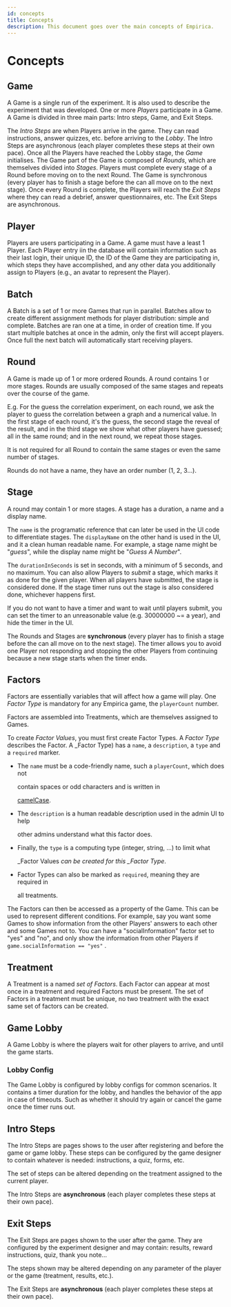 ```yaml
---
id: concepts
title: Concepts
description: This document goes over the main concepts of Empirica.
---
```


# Concepts

## Game

A Game is a single run of the experiment. It is also used to describe the experiment that was developed. One or more _Players_ participate in a Game. A Game is divided in three main parts: Intro steps, Game, and Exit Steps. 

The _Intro Steps_ are when Players arrive in the game. They can read instructions, answer quizzes, etc. before arriving to the _Lobby_. The Intro Steps are asynchronous \(each player completes these steps at their own pace\). Once all the Players have reached the Lobby stage, the _Game_ initialises. The Game part of the Game is composed of _Rounds_, which are themselves divided into _Stages_. Players must complete every stage of a Round before moving on to the next Round. The Game is synchronous \(every player has to finish a stage before the can all move on to the next stage\). Once every Round is complete, the Players will reach the _Exit Steps_ where they can read a debrief, answer questionnaires, etc. The Exit Steps are asynchronous. 

## Player

Players are users participating in a Game. A game must have a least 1 Player. Each Player entry iin the database will contain information such as their last login, their unique ID, the ID of the Game they are participating in, which steps they have accomplished, and any other data you additionally assign to Players \(e.g., an avatar to represent the Player\). 

## Batch

A Batch is a set of 1 or more Games that run in parallel. Batches allow to create different assignment methods for player distribution: simple and complete. Batches are ran one at a time, in order of creation time. If you start multiple batches at once in the admin, only the first will accept players. Once full the next batch will automatically start receiving players.

## Round

A Game is made up of 1 or more ordered Rounds. A round contains 1 or more stages. Rounds are usually composed of the same stages and repeats over the course of the game.

E.g. For the guess the correlation experiment, on each round, we ask the player to guess the correlation between a graph and a numerical value. In the first stage of each round, it's the guess, the second stage the reveal of the result, and in the third stage we show what other players have guessed; all in the same round; and in the next round, we repeat those stages.

It is not required for all Round to contain the same stages or even the same number of stages.

Rounds do not have a name, they have an order number \(1, 2, 3...\).

## Stage

A round may contain 1 or more stages. A stage has a duration, a name and a display name.

The `name` is the programatic reference that can later be used in the UI code to differentiate stages. The `displayName` on the other hand is used in the UI, and it a clean human readable name. For example, a stage name might be "_guess_", while the display name might be "_Guess A Number_".

The `durationInSeconds` is set in seconds, with a minimum of 5 seconds, and no maximum. You can also allow Players to _submit_ a stage, which marks it as done for the given player. When all players have submitted, the stage is considered done. If the stage timer runs out the stage is also considered done, whichever happens first.

If you do not want to have a timer and want to wait until players submit, you can set the timer to an unreasonable value \(e.g. 30000000 ~= a year\), and hide the timer in the UI.

The Rounds and Stages are **synchronous** \(every player has to finish a stage before the can all move on to the next stage\). The timer allows you to avoid one Player not responding and stopping the other Players from continuing because a new stage starts when the timer ends.

## Factors

Factors are essentially variables that will affect how a game will play. One _Factor Type_ is mandatory for any Empirica game, the `playerCount` number.

Factors are assembled into Treatments, which are themselves assigned to Games.

To create _Factor Values_, you must first create Factor Types. A _Factor Type_ describes the Factor. A \_Factor Type\) has a `name`, a `description`, a `type` and a `required` marker.

* The `name` must be a code-friendly name, such a `playerCount`, which does not

  contain spaces or odd characters and is written in

  [camelCase](https://en.wikipedia.org/wiki/Camel_case).

* The `description` is a human readable description used in the admin UI to help

  other admins understand what this factor does.

* Finally, the `type` is a computing type \(integer, string, ...\) to limit what

  \_Factor Values _can be created for this \_Factor Type_.

* Factor Types can also be marked as `required`, meaning they are required in

  all treatments.

The Factors can then be accessed as a property of the Game. This can be used to represent different conditions. For example, say you want some Games to show information from the other Players' answers to each other and some Games not to. You can have a "socialInformation" factor set to "yes" and "no", and only show the information from other Players if `game.socialInformation == "yes"` .

## Treatment

A Treatment is a named _set of Factors_. Each Factor can appear at most once in a treatment and required Factors must be present. The set of Factors in a treatment must be unique, no two treatment with the exact same set of factors can be created.

## Game Lobby

A Game Lobby is where the players wait for other players to arrive, and until the game starts.

### Lobby Config

The Game Lobby is configured by lobby configs for common scenarios. It contains a timer duration for the lobby, and handles the behavior of the app in case of timeouts. Such as whether it should try again or cancel the game once the timer runs out.

## Intro Steps

The Intro Steps are pages shows to the user after registering and before the game or game lobby. These steps can be configured by the game designer to contain whatever is needed: instructions, a quiz, forms, etc.

The set of steps can be altered depending on the treatment assigned to the current player.

The Intro Steps are **asynchronous** \(each player completes these steps at their own pace\).

## Exit Steps

The Exit Steps are pages shown to the user after the game. They are configured by the experiment designer and may contain: results, reward instructions, quiz, thank you note...

The steps shown may be altered depending on any parameter of the player or the game \(treatment, results, etc.\).

The Exit Steps are **asynchronous** \(each player completes these steps at their own pace\).

